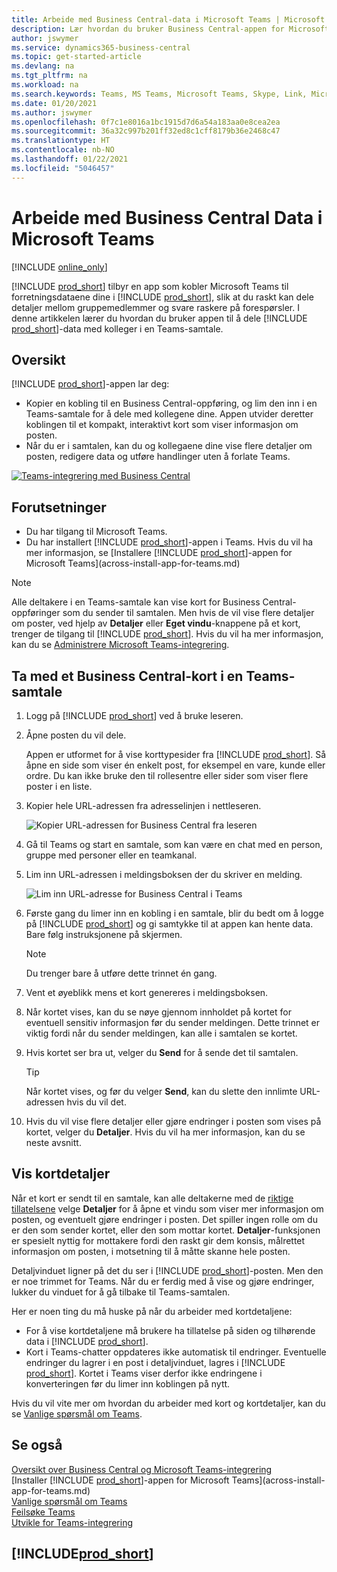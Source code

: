 ```yaml
---
title: Arbeide med Business Central-data i Microsoft Teams | Microsoft Docs
description: Lær hvordan du bruker Business Central-appen for Microsoft Teams.
author: jswymer
ms.service: dynamics365-business-central
ms.topic: get-started-article
ms.devlang: na
ms.tgt_pltfrm: na
ms.workload: na
ms.search.keywords: Teams, MS Teams, Microsoft Teams, Skype, Link, Microsoft 365, collaborate, collaboration, teamwork
ms.date: 01/20/2021
ms.author: jswymer
ms.openlocfilehash: 0f7c1e8016a1bc1915d7d6a54a183aa0e8cea2ea
ms.sourcegitcommit: 36a32c997b201ff32ed8c1cff8179b36e2468c47
ms.translationtype: HT
ms.contentlocale: nb-NO
ms.lasthandoff: 01/22/2021
ms.locfileid: "5046457"
---
```

# <a name="working-with-business-central-data-in-microsoft-teams"></a>Arbeide med Business Central Data i Microsoft Teams

[!INCLUDE [online_only](includes/online_only.md)]

[!INCLUDE [prod_short](includes/prod_short.md)] tilbyr en app som kobler Microsoft Teams til forretningsdataene dine i [!INCLUDE [prod_short](includes/prod_short.md)], slik at du raskt kan dele detaljer mellom gruppemedlemmer og svare raskere på forespørsler. I denne artikkelen lærer du hvordan du bruker appen til å dele [!INCLUDE [prod_short](includes/prod_short.md)]-data med kolleger i en Teams-samtale.

## <a name="overview"></a>Oversikt

[!INCLUDE [prod_short](includes/prod_short.md)]-appen lar deg:

- Kopier en kobling til en Business Central-oppføring, og lim den inn i en Teams-samtale for å dele med kollegene dine. Appen utvider deretter koblingen til et kompakt, interaktivt kort som viser informasjon om posten.
- Når du er i samtalen, kan du og kollegaene dine vise flere detaljer om posten, redigere data og utføre handlinger uten å forlate Teams.

[![Teams-integrering med Business Central](media/teams-intro-v3.png)](media/teams-intro-v3.png#lightbox)

## <a name="prerequisites"></a>Forutsetninger

- Du har tilgang til Microsoft Teams.
- Du har installert [!INCLUDE [prod_short](includes/prod_short.md)]-appen i Teams. Hvis du vil ha mer informasjon, se [Installere [!INCLUDE [prod_short](includes/prod_short.md)]-appen for Microsoft Teams](across-install-app-for-teams.md)

> [!NOTE]
> Alle deltakere i en Teams-samtale kan vise kort for Business Central-oppføringer som du sender til samtalen. Men hvis de vil vise flere detaljer om poster, ved hjelp av **Detaljer** eller **Eget vindu**-knappene på et kort, trenger de tilgang til [!INCLUDE [prod_short](includes/prod_short.md)]. Hvis du vil ha mer informasjon, kan du se [Administrere Microsoft Teams-integrering](admin-teams-integration.md#minimum-requirements-1).

## <a name="include-a-business-central-card-in-a-teams-conversation"></a>Ta med et Business Central-kort i en Teams-samtale

1. Logg på [!INCLUDE [prod_short](includes/prod_short.md)] ved å bruke leseren.
2. Åpne posten du vil dele.

    Appen er utformet for å vise korttypesider fra [!INCLUDE [prod_short](includes/prod_short.md)]. Så åpne en side som viser én enkelt post, for eksempel en vare, kunde eller ordre. Du kan ikke bruke den til rollesentre eller sider som viser flere poster i en liste.

3. Kopier hele URL-adressen fra adresselinjen i nettleseren.

   ![Kopier URL-adressen for Business Central fra leseren](media/teams-url-v2.png)
4. Gå til Teams og start en samtale, som kan være en chat med en person, gruppe med personer eller en teamkanal.

    <!--Teams imposes a few limitations here eg. you cannot unfurl a link during a Voice/Video call :/ We should probably only mention this in a Troubleshooting section (and i hope it will also be fixed soon)-->
5. Lim inn URL-adressen i meldingsboksen der du skriver en melding.

   ![Lim inn URL-adresse for Business Central i Teams](media/teams-paste-url-v2.png)
6. Første gang du limer inn en kobling i en samtale, blir du bedt om å logge på [!INCLUDE [prod_short](includes/prod_short.md)] og gi samtykke til at appen kan hente data. Bare følg instruksjonene på skjermen.

    > [!NOTE]
    > Du trenger bare å utføre dette trinnet én gang.

7. Vent et øyeblikk mens et kort genereres i meldingsboksen.

8. Når kortet vises, kan du se nøye gjennom innholdet på kortet for eventuell sensitiv informasjon før du sender meldingen. Dette trinnet er viktig fordi når du sender meldingen, kan alle i samtalen se kortet.

9. Hvis kortet ser bra ut, velger du **Send** for å sende det til samtalen.

    > [!TIP]
    > Når kortet vises, og før du velger **Send**, kan du slette den innlimte URL-adressen hvis du vil det.

10. Hvis du vil vise flere detaljer eller gjøre endringer i posten som vises på kortet, velger du **Detaljer**. Hvis du vil ha mer informasjon, kan du se neste avsnitt.

## <a name="view-card-details"></a>Vis kortdetaljer

Når et kort er sendt til en samtale, kan alle deltakerne med de [riktige tillatelsene](admin-teams-integration.md#permissions) velge **Detaljer** for å åpne et vindu som viser mer informasjon om posten, og eventuelt gjøre endringer i posten. Det spiller ingen rolle om du er den som sender kortet, eller den som mottar kortet. **Detaljer**-funksjonen er spesielt nyttig for mottakere fordi den raskt gir dem konsis, målrettet informasjon om posten, i motsetning til å måtte skanne hele posten.

Detaljvinduet ligner på det du ser i [!INCLUDE [prod_short](includes/prod_short.md)]-posten. Men den er noe trimmet for Teams. Når du er ferdig med å vise og gjøre endringer, lukker du vinduet for å gå tilbake til Teams-samtalen.

Her er noen ting du må huske på når du arbeider med kortdetaljene:

- For å vise kortdetaljene må brukere ha tillatelse på siden og tilhørende data i [!INCLUDE [prod_short](includes/prod_short.md)].
- Kort i Teams-chatter oppdateres ikke automatisk til endringer. Eventuelle endringer du lagrer i en post i detaljvinduet, lagres i [!INCLUDE [prod_short](includes/prod_short.md)]. Kortet i Teams viser derfor ikke endringene i konverteringen før du limer inn koblingen på nytt.

Hvis du vil vite mer om hvordan du arbeider med kort og kortdetaljer, kan du se [Vanlige spørsmål om Teams](teams-faq.md).

## <a name="see-also"></a>Se også

[Oversikt over Business Central og Microsoft Teams-integrering](across-teams-overview.md)  
[Installer [!INCLUDE [prod_short](includes/prod_short.md)]-appen for Microsoft Teams](across-install-app-for-teams.md)  
[Vanlige spørsmål om Teams](teams-faq.md)  
[Feilsøke Teams](admin-teams-troubleshooting.md)  
[Utvikle for Teams-integrering](/dynamics365/business-central/dev-itpro/developer/devenv-develop-for-teams)  

## [!INCLUDE[prod_short](includes/free_trial_md.md)]  
